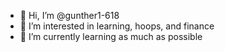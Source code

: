 - 👋 Hi, I’m @gunther1-618
- 👀 I’m interested in learning, hoops, and finance
- 🌱 I’m currently learning as much as possible 

<!---
gunther1-618/gunther1-618 is a ✨ special ✨ repository because its `README.md` (this file) appears on your GitHub profile.
You can click the Preview link to take a look at your changes.
--->
